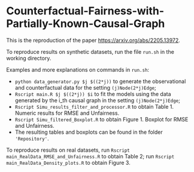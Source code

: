 # Counterfactual-Fairness-with-Partially-Known-Causal-Graph

This is the reproduction of the paper https://arxiv.org/abs/2205.13972.

To reproduce results on synthetic datasets, 
    run the file `run.sh` in the working directory.

Examples and more explanations on commands in `run.sh`:
- `python data_generator.py $j $((2*j))` to generate the observational and counterfactual data for the setting `(j)Node(2*j)Edge`;
- `Rscript main.R $j $((2*j)) $i` to fit the models using the data generated by the i_th causal graph in the setting `(j)Node(2*j)Edge`;
- `Rscript Simu_results_filter_and_processor.R` to obtain Table 1. Numeric results for RMSE and Unfairness.
- `Rscript Simu_filtered_Boxplot.R` to obtain Figure 1. Boxplot for RMSE and Unfairness.
- The resulting tables and boxplots can be found in the folder `'Repository'`.

To reproduce results on real datasets,
        run `Rscript main_RealData_RMSE_and_Unfairness.R` to obtain Table 2;
        run `Rscript main_RealData_Density_plots.R` to obtain Figure 3.

